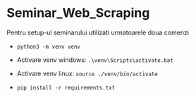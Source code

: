 # Seminar_Web_Scraping

Pentru setup-ul seminarului utilizati urmatoarele doua comenzi

* `python3 -m venv venv`

* Activare venv windows: `.\venv\Scripts\activate.bat`

* Activare venv linux: `source ./venv/bin/activate`

* `pip install -r requirements.txt`
